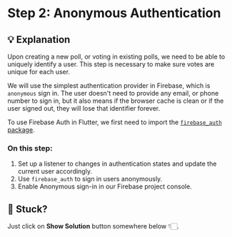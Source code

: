 # Step 2: Anonymous Authentication

## 💡 Explanation
Upon creating a new poll, or voting in existing polls, we need to be able to uniquely identify a user.
This step is necessary to make sure votes are unique for each user.

We will use the simplest authentication provider in Firebase, which is `anonymous` sign in. 
The user doesn't need to provide any email, or phone number to sign in, but it also means if the browser cache is clean or if the user signed out, they will lose that identifier forever.

To use Firebase Auth in Flutter, we first need to import the [`firebase_auth` package](https://pub.dev/packages/firebase_auth).

### On this step:
1. Set up a listener to changes in authentication states and update the current user accordingly.
2. Use `firebase_auth` to sign in users anonymously.
3. Enable Anonymous sign-in in our Firebase project console.

## 🥲 Stuck?
Just click on **Show Solution** button somewhere below 👇🏻.